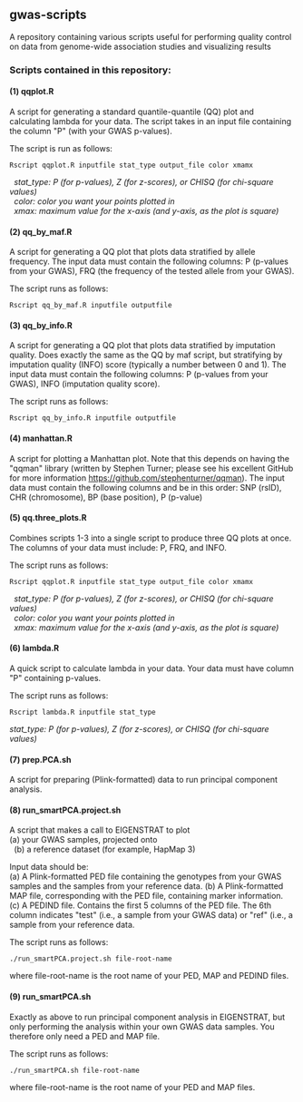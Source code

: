 ## gwas-scripts
A repository containing various scripts useful for performing quality control on data from genome-wide association studies and visualizing results

### Scripts contained in this repository:

#### (1) qqplot.R
A script for generating a standard quantile-quantile (QQ) plot and calculating lambda for your data. The script takes in an input file containing the column "P" (with your GWAS p-values). 

The script is run as follows:

```Rscript qqplot.R inputfile stat_type output_file color xmamx```  

   *stat_type: P (for p-values), Z (for z-scores), or CHISQ (for chi-square values)*  
   *color: color you want your points plotted in*  
   *xmax: maximum value for the x-axis (and y-axis, as the plot is square)*  
   
#### (2) qq_by_maf.R
A script for generating a QQ plot that plots data stratified by allele frequency. The input data must contain the following columns: P (p-values from your GWAS), FRQ (the frequency of the tested allele from your GWAS). 

The script runs as follows:

```Rscript qq_by_maf.R inputfile outputfile```

#### (3) qq_by_info.R
A script for generating a QQ plot that plots data stratified by imputation quality. Does exactly the same as the QQ by maf script, but stratifying by imputation quality (INFO) score (typically a number between 0 and 1). The input data must contain the following columns: P (p-values from your GWAS), INFO (imputation quality score).

The script runs as follows:

```Rscript qq_by_info.R inputfile outputfile```

#### (4) manhattan.R
A script for plotting a Manhattan plot. Note that this depends on having the "qqman" library (written by Stephen Turner; please see his excellent GitHub for more information https://github.com/stephenturner/qqman). The input data must contain the following columns and be in this order: SNP (rsID), CHR (chromosome), BP (base position), P (p-value)

#### (5) qq.three_plots.R
Combines scripts 1-3 into a single script to produce three QQ plots at once. The columns of your data must include: P, FRQ, and INFO.

The script runs as follows:

```Rscript qqplot.R inputfile stat_type output_file color xmamx```  

   *stat_type: P (for p-values), Z (for z-scores), or CHISQ (for chi-square values)*  
   *color: color you want your points plotted in*  
   *xmax: maximum value for the x-axis (and y-axis, as the plot is square)*  
   
#### (6) lambda.R
A quick script to calculate lambda in your data. Your data must have column "P" containing p-values.

The script runs as follows:

```Rscript lambda.R inputfile stat_type```

   *stat_type: P (for p-values), Z (for z-scores), or CHISQ (for chi-square values)*
   
#### (7) prep.PCA.sh
A script for preparing (Plink-formatted) data to run principal component analysis.

#### (8) run_smartPCA.project.sh
A script that makes a call to EIGENSTRAT to plot  
   (a) your GWAS samples, projected onto  
   (b) a reference dataset (for example, HapMap 3)  
   
Input data should be:  
   (a) A Plink-formatted PED file containing the genotypes from your GWAS samples and the samples from your reference data.
   (b) A Plink-formatted MAP file, corresponding with the PED file, containing marker information.
   (c) A PEDIND file. Contains the first 5 columns of the PED file. The 6th column indicates "test" (i.e., a sample from your GWAS data) or "ref" (i.e., a sample from your reference data.

The script runs as follows:

```./run_smartPCA.project.sh file-root-name```

where file-root-name is the root name of your PED, MAP and PEDIND files.

#### (9) run_smartPCA.sh
Exactly as above to run principal component analysis in EIGENSTRAT, but only performing the analysis within your own GWAS data samples. You therefore only need a PED and MAP file.

The script runs as follows:

```./run_smartPCA.sh file-root-name```

where file-root-name is the root name of your PED and MAP files.


   
